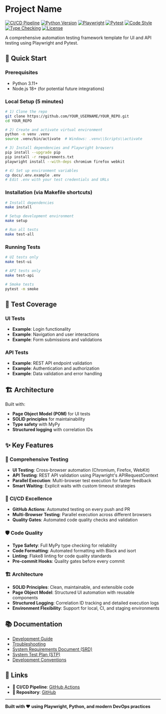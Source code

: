 # Project Name

[![CI/CD Pipeline](https://github.com/YOUR_USERNAME/YOUR_REPO/actions/workflows/ci.yml/badge.svg)](https://github.com/YOUR_USERNAME/YOUR_REPO/actions/workflows/ci.yml)
[![Python Version](https://img.shields.io/badge/python-3.11+-blue.svg?logo=python)](https://www.python.org/downloads/)
[![Playwright](https://img.shields.io/badge/playwright-1.37+-green.svg?logo=playwright)](https://playwright.dev/)
[![Pytest](https://img.shields.io/badge/pytest-7.4+-yellow.svg?logo=pytest)](https://pytest.org/)
[![Code Style](https://img.shields.io/badge/code%20style-black-000000.svg)](https://github.com/psf/black)
[![Type Checking](https://img.shields.io/badge/type%20checking-mypy-blue.svg)](https://mypy.readthedocs.io/)
[![License](https://img.shields.io/badge/license-MIT-green.svg)](LICENSE)

A comprehensive automation testing framework template for UI and API testing using Playwright and Pytest.

## 🚀 Quick Start

### Prerequisites

- Python 3.11+
- Node.js 18+ (for potential future integrations)

### Local Setup (5 minutes)

```bash
# 1) Clone the repo
git clone https://github.com/YOUR_USERNAME/YOUR_REPO.git
cd YOUR_REPO

# 2) Create and activate virtual environment
python -m venv .venv
source .venv/bin/activate  # Windows: .venv\\Scripts\\activate

# 3) Install dependencies and Playwright browsers
pip install --upgrade pip
pip install -r requirements.txt
playwright install --with-deps chromium firefox webkit

# 4) Set up environment variables
cp docs/.env.example .env
# Edit .env with your test credentials and URLs
```

### Installation (via Makefile shortcuts)
```bash
# Install dependencies
make install

# Setup development environment
make setup

# Run all tests
make test-all
```

### Running Tests
```bash
# UI tests only
make test-ui

# API tests only
make test-api

# Smoke tests
pytest -m smoke
```

## 🧪 Test Coverage

### UI Tests
- **Example**: Login functionality
- **Example**: Navigation and user interactions
- **Example**: Form submissions and validations

### API Tests
- **Example**: REST API endpoint validation
- **Example**: Authentication and authorization
- **Example**: Data validation and error handling

## 🏗️ Architecture

Built with:
- **Page Object Model (POM)** for UI tests
- **SOLID principles** for maintainability
- **Type safety** with MyPy
- **Structured logging** with correlation IDs

## ✨ Key Features

### 🧪 **Comprehensive Testing**
- **UI Testing**: Cross-browser automation (Chromium, Firefox, WebKit)
- **API Testing**: REST API validation using Playwright's APIRequestContext
- **Parallel Execution**: Multi-browser test execution for faster feedback
- **Smart Waiting**: Explicit waits with custom timeout strategies

### 🚀 **CI/CD Excellence**
- **GitHub Actions**: Automated testing on every push and PR
- **Multi-Browser Testing**: Parallel execution across different browsers
- **Quality Gates**: Automated code quality checks and validation

### 🛡️ **Code Quality**
- **Type Safety**: Full MyPy type checking for reliability
- **Code Formatting**: Automated formatting with Black and isort
- **Linting**: Flake8 linting for code quality standards
- **Pre-commit Hooks**: Quality gates before every commit

### 🏗️ **Architecture**
- **SOLID Principles**: Clean, maintainable, and extensible code
- **Page Object Model**: Structured UI automation with reusable components
- **Structured Logging**: Correlation ID tracking and detailed execution logs
- **Environment Flexibility**: Support for local, CI, and staging environments

## 📚 Documentation

- [Development Guide](docs/development.md)
- [Troubleshooting](docs/troubleshooting.md)
- [System Requirements Document (SRD)](docs/SRD.md)
- [System Test Plan (STP)](docs/STP.md)
- [Development Conventions](docs/Conventions.md)

## 🔗 Links

- **🚀 CI/CD Pipeline**: [GitHub Actions](https://github.com/YOUR_USERNAME/YOUR_REPO/actions)
- **📁 Repository**: [GitHub](https://github.com/YOUR_USERNAME/YOUR_REPO)

---

**Built with ❤️ using Playwright, Python, and modern DevOps practices**